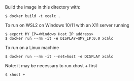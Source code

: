 Build the image in this directory with:

```
$ docker build -t xcalc .
```

To run on WSL2 on Windows 10/11 with an X11 server running
```
$ export MY_IP=<Windows Host IP address>
$ docker run --rm -it -e DISPLAY=$MY_IP:0.0 xcalc
```

To run on a Linux machine
```
$ docker run --rm -it --net=host -e DISPLAY xcalc
```

Note: it may be necessary to run xhost + first
```
$ xhost +
```
